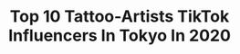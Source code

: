 ---
title: Top 10 Tattoo-Artists TikTok Influencers In Tokyo In 2020
description: >-
  Find top tattoo-artists TikTok influencers in Tokyo in 2020. Most popular hashtags: #tiktok #stayathome #anime #happybirthday.
platform: TikTok
profiles:
  - username: "miya_katayama"
    fullname: >-
      片山美耶_Miya Katayama
    location: "Japan"
    followers: 935449
    engagement: 1534
    commentsToLikes: 0.004422
    id: ck9jvt7motm0f0j785cmvcmnu
    verified: true
    hashtags: "#oddysatifying, #thanksmom, #artwork, #tiktionary"
  - username: "surya_khadka"
    fullname: >-
      Surya Khadka✅
    location: "Japan"
    followers: 84080
    engagement: 1332
    commentsToLikes: 0.034947
    id: ckal7s0m4gguf0i7802azr1ii
    verified: false
    hashtags: "#nepalitiktok, #panchebaja, #nepalaama, #suryakhadak"
  - username: "onenonly_tokyo"
    fullname: >-
      ONE N' ONLY
    location: "Japan"
    followers: 61755
    engagement: 1288
    commentsToLikes: 0.030458
    id: cka0t0ny2nwfs0i78p05cyvt5
    verified: false
    hashtags: "#foryouhouse, #blackhole, #november, #yummy"
  - username: "bicsmallngon"
    fullname: >-
      ビックスモールン ゴン
    location: "Japan"
    followers: 259615
    engagement: 763
    commentsToLikes: 0.030739
    id: ck8sffbbunwyv0j78v05bvmzu
    verified: true
    hashtags: "#stop, #tiktokjapan, #567challenge, #animejapan"
  - username: "carol.amores"
    fullname: >-
      carolamores
    location: "Japan"
    followers: 212756
    engagement: 639
    commentsToLikes: 0.027820
    id: ck8qi5d307u6j0j78k0n23fcy
    verified: false
    hashtags: "#whatieatinaday, #notrash, #employment, #airbnb"
  - username: "yubio_finger"
    fullname: >-
      指男
    location: "Japan"
    followers: 590703
    engagement: 524
    commentsToLikes: 0.034368
    id: ck9nttm3ejxfr0j78b8u7a6id
    verified: false
    hashtags: "#onepiece, #tobecontinued, #myheroacademia, #attackontitan"
  - username: "sonshiu"
    fullname: >-
      Patrika
    location: "Japan"
    followers: 268463
    engagement: 1129
    commentsToLikes: 0.014827
    id: ck8sbwahr8eqv0j78tmz62224
    verified: false
    hashtags: "#tiktok, #thisisjapan"
  - username: "chihiro_seiwa"
    fullname: >-
      清和千尋🌷
    location: "Japan"
    followers: 6045
    engagement: 420
    commentsToLikes: 0.054115
    id: ck9eukpdwe8a90j78htyaem18
    verified: false
    hashtags: "#hairstyle, #sunset, #mimosa, #flower"
  - username: "ebbd19920727"
    fullname: >-
      S.Dragon-Er
    location: "Japan"
    followers: 9086
    engagement: 234
    commentsToLikes: 0.046028
    id: ck9f22yb5bbfw0j78lgzc1tr0
    verified: false
    hashtags: "#cat, #dj, #samplingpad, #taiwan"
  - username: "yurikotiger"
    fullname: >-
      ユリコタイガー
    location: "Japan"
    followers: 18344
    engagement: 882
    commentsToLikes: 0.021500
    id: ck9rpcn4sgsor0j7829s4u8ty
    verified: false
    hashtags: "#stayathome, #ifyouarehappy, #athome, #ineedtosleep"
---